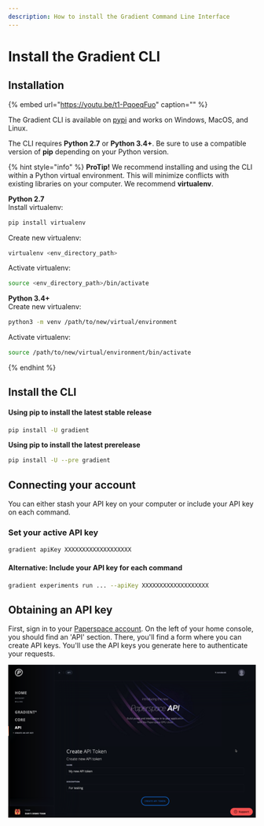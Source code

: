 ```yaml
---
description: How to install the Gradient Command Line Interface
---
```


# Install the Gradient CLI

## Installation

{% embed url="https://youtu.be/t1-PqoeqFuo" caption="" %}

The Gradient CLI is available on [pypi](https://pypi.org/project/paperspace/) and works on Windows, MacOS, and Linux.

The CLI requires **Python 2.7** or **Python 3.4+**. Be sure to use a compatible version of **pip** depending on your Python version.

{% hint style="info" %}
**ProTip!** We recommend installing and using the CLI within a Python virtual environment. This will minimize conflicts with existing libraries on your computer. We recommend **virtualenv**.

**Python 2.7**  
Install virtualenv:

```bash
pip install virtualenv
```

Create new virtualenv:

```bash
virtualenv <env_directory_path>
```

Activate virtualenv:

```bash
source <env_directory_path>/bin/activate
```

**Python 3.4+**  
Create new virtualenv:

```bash
python3 -m venv /path/to/new/virtual/environment
```

Activate virtualenv:

```bash
source /path/to/new/virtual/environment/bin/activate
```
{% endhint %}

## Install the CLI

#### **Using pip to install the latest stable release**

```bash
pip install -U gradient
```

**Using pip to install the latest prerelease**

```bash
pip install -U --pre gradient
```

## Connecting your account

You can either stash your API key on your computer or include your API key on each command.

### Set your active API key

```bash
gradient apiKey XXXXXXXXXXXXXXXXXXX
```

#### Alternative: Include your API key for each command

```bash
gradient experiments run ... --apiKey XXXXXXXXXXXXXXXXXXX
```

## Obtaining an API key

First, sign in to your [Paperspace account](https://paperspace.com/). On the left of your home console, you should find an 'API' section. There, you'll find a form where you can create API keys. You'll use the API keys you generate here to authenticate your requests.

![API keys section of the console \(https://www.paperspace.com/console/account/api\)](../.gitbook/assets/image%20%2810%29.png)

